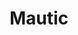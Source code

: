 ---
draft: false
title: Mautic
content:
  id: mautic
  name: Mautic
  website: https://www.mautic.org/
  short_description: Mautic is a open source marketing automation software.
---